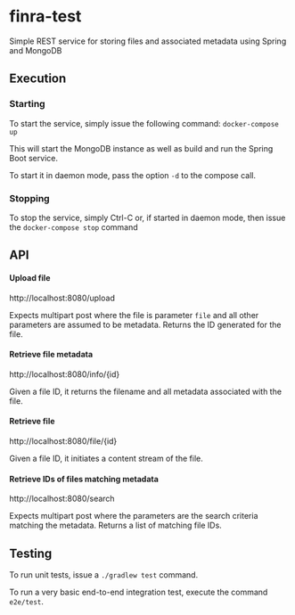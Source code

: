 finra-test
==========

Simple REST service for storing files and associated metadata using Spring and MongoDB

## Execution

### Starting
To start the service, simply issue the following command: ```docker-compose up```

This will start the MongoDB instance as well as build and run the Spring Boot service.

To start it in daemon mode, pass the option ```-d``` to the compose call.

### Stopping
To stop the service, simply Ctrl-C or, if started in daemon mode, then issue the ```docker-compose stop``` command

## API

#### Upload file
http://localhost:8080/upload

Expects multipart post where the file is parameter ```file``` and all other parameters are assumed to be metadata.
Returns the ID generated for the file.

#### Retrieve file metadata
http://localhost:8080/info/{id}

Given a file ID, it returns the filename and all metadata associated with the file.

#### Retrieve file
http://localhost:8080/file/{id}

Given a file ID, it initiates a content stream of the file.

#### Retrieve IDs of files matching metadata
http://localhost:8080/search

Expects multipart post where the parameters are the search criteria matching the metadata.
Returns a list of matching file IDs.

## Testing

To run unit tests, issue a ```./gradlew test``` command.

To run a very basic end-to-end integration test, execute the command ```e2e/test```.
